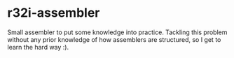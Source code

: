 # r32i-assembler
Small assembler to put some knowledge into practice. Tackling this problem without any prior knowledge of how assemblers are structured, so I get to learn the hard way :).

